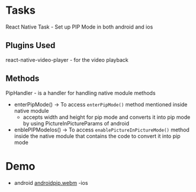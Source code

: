 # Tasks

React Native Task - Set up PIP Mode in both android and ios

## Plugins Used 

react-native-video-player -  for the video playback

## Methods

PipHandler - is a handler for handling native module methods
  - enterPipMode() -> To access `enterPipMode()` method mentioned inside native module
      - accepts width and height for pip mode and converts it into pip mode by using PictureInPictureParams of android
  - enblePIPModeIos() -> To access `enablePictureInPictureMode()` method inside the native module that contains the code to convert it into pip mode

# Demo
- android
[androidpip.webm](https://user-images.githubusercontent.com/78439989/226252697-05a6bba8-401e-4efb-a965-01be0b7b7693.webm)
 -ios
